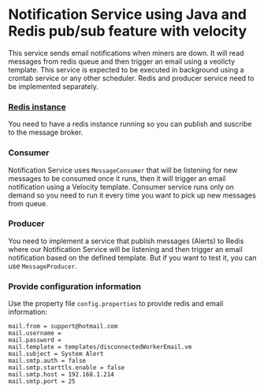 # Notification Service using Java and Redis pub/sub feature with velocity
This service sends email notifications when miners are down. It will read messages from redis queue and then trigger an email using a veolicty template. This service is expected to be executed in background using a crontab service or any other scheduler. Redis and producer service need to be implemented separately.

### [Redis instance](https://redis.io/topics/quickstart)
You need to have a redis instance running so you can publish and suscribe to the message broker.

### Consumer
Notification Service uses `MessageConsumer` that will be listening for new messages to be consumed once it runs, then it will trigger an email notification using a Velocity template. Consumer service runs only on demand so you need to run it every time you want to pick up new messages from queue.

### Producer
You need to implement a service that publish messages (Alerts) to Redis where our Notification Service will be listening and then trigger an email notification based on the defined template. But if you want to test it, you can use `MessageProducer`.

### Provide configuration information

Use the property file `config.properties` to provide redis and email information:

```
mail.from = support@hotmail.com
mail.username =
mail.password =
mail.template = templates/disconnectedWorkerEmail.vm
mail.subject = System Alert
mail.smtp.auth = false
mail.smtp.starttls.enable = false
mail.smtp.host = 192.168.1.214
mail.smtp.port = 25
```
